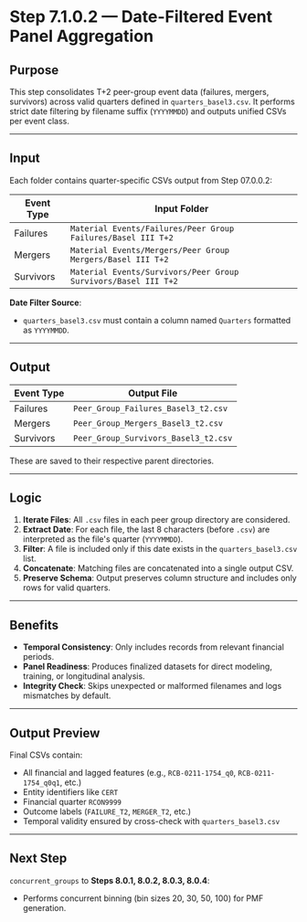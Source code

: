 # Step 7.1.0.2 — Date-Filtered Event Panel Aggregation

## Purpose

This step consolidates T+2 peer-group event data (failures, mergers, survivors) across valid quarters defined in `quarters_basel3.csv`. It performs strict date filtering by filename suffix (`YYYYMMDD`) and outputs unified CSVs per event class.

---

## Input

Each folder contains quarter-specific CSVs output from Step 07.0.0.2:

| Event Type | Input Folder |
|------------|---------------|
| Failures   | `Material Events/Failures/Peer Group Failures/Basel III T+2` |
| Mergers    | `Material Events/Mergers/Peer Group Mergers/Basel III T+2`   |
| Survivors  | `Material Events/Survivors/Peer Group Survivors/Basel III T+2` |

**Date Filter Source**:
- `quarters_basel3.csv` must contain a column named `Quarters` formatted as `YYYYMMDD`.

---

## Output

| Event Type | Output File |
|------------|-------------|
| Failures   | `Peer_Group_Failures_Basel3_t2.csv` |
| Mergers    | `Peer_Group_Mergers_Basel3_t2.csv` |
| Survivors  | `Peer_Group_Survivors_Basel3_t2.csv` |

These are saved to their respective parent directories.

---

## Logic

1. **Iterate Files**: All `.csv` files in each peer group directory are considered.
2. **Extract Date**: For each file, the last 8 characters (before `.csv`) are interpreted as the file's quarter (`YYYYMMDD`).
3. **Filter**: A file is included only if this date exists in the `quarters_basel3.csv` list.
4. **Concatenate**: Matching files are concatenated into a single output CSV.
5. **Preserve Schema**: Output preserves column structure and includes only rows for valid quarters.

---

## Benefits

- **Temporal Consistency**: Only includes records from relevant financial periods.
- **Panel Readiness**: Produces finalized datasets for direct modeling, training, or longitudinal analysis.
- **Integrity Check**: Skips unexpected or malformed filenames and logs mismatches by default.

---

## Output Preview

Final CSVs contain:
- All financial and lagged features (e.g., `RCB-0211-1754_q0`, `RCB-0211-1754_q0q1`, etc.)
- Entity identifiers like `CERT`
- Financial quarter `RCON9999`
- Outcome labels (`FAILURE_T2`, `MERGER_T2`, etc.)
- Temporal validity ensured by cross-check with `quarters_basel3.csv`

---

## Next Step

`concurrent_groups` to **Steps 8.0.1, 8.0.2, 8.0.3, 8.0.4**:
- Performs concurrent binning (bin sizes 20, 30, 50, 100) for PMF generation.

